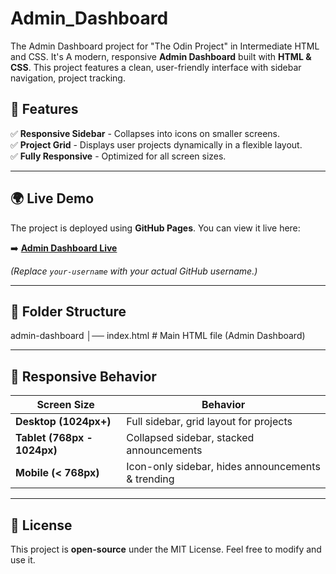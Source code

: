 # Admin_Dashboard
The Admin Dashboard project for "The Odin Project" in Intermediate HTML and CSS. It's A modern, responsive **Admin Dashboard** built with **HTML & CSS**. This project features a clean, user-friendly interface with sidebar navigation, project tracking.

## 🚀 Features

✅ **Responsive Sidebar** - Collapses into icons on smaller screens.  
✅ **Project Grid** - Displays user projects dynamically in a flexible layout.   
✅ **Fully Responsive** - Optimized for all screen sizes.  

---

## 🌍 Live Demo

The project is deployed using **GitHub Pages**. You can view it live here:  

➡️ **[Admin Dashboard Live](https://your-username.github.io/admin-dashboard/)**  

*(Replace `your-username` with your actual GitHub username.)*

---

## 📂 Folder Structure

admin-dashboard
│── index.html # Main HTML file (Admin Dashboard) 

---

## 📱 Responsive Behavior

| Screen Size       | Behavior |
|------------------|------------------------------------------------|
| **Desktop (1024px+)** | Full sidebar, grid layout for projects |
| **Tablet (768px - 1024px)** | Collapsed sidebar, stacked announcements |
| **Mobile (< 768px)** | Icon-only sidebar, hides announcements & trending |

---

## 📜 License
This project is **open-source** under the MIT License. Feel free to modify and use it.